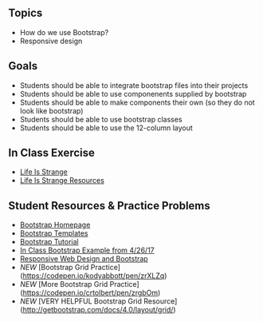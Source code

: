 ## Topics
- How do we use Bootstrap?
- Responsive design

## Goals
- Students should be able to integrate bootstrap files into their projects
- Students should be able to use componenents supplied by bootstrap
- Students should be able to make components their own (so they do not look like bootstrap)
- Students should be able to use bootstrap classes
- Students should be able to use the 12-column layout

## In Class Exercise
 - [Life Is Strange](https://docs.google.com/presentation/d/1F1aHwgVWd4eZ3j3HuSqlntrzcVEFIKuLS97jFum6HuY/edit#slide=id.g1234cc2daa_0_0)
 - [Life Is Strange Resources](https://github.com/WeCanCodeIT/Bootstrap-LifeIsStrange)
 
## Student Resources & Practice Problems
  - [Bootstrap Homepage](http://www.getbootstrap.com)
  - [Bootstrap Templates](https://www.w3schools.com/bootstrap/bootstrap_templates.asp)
  - [Bootstrap Tutorial](https://www.w3schools.com/bootstrap/bootstrap_get_started.asp)
  - [In Class Bootstrap Example from 4/26/17](https://github.com/JarrydHuntley/TestBootstrapSite1-spring17)
  - [Responsive Web Design and Bootstrap](https://docs.google.com/presentation/d/1BAHrkWWnF0gcGRMoii8iYbwQVK4OjS3yC1B8M_zVwaY/edit?usp=sharing)
  - *NEW* [Bootstrap Grid Practice] (https://codepen.io/kodyabbott/pen/zrXLZq)
  - *NEW* [More Bootstrap Grid Practice] (https://codepen.io/crtolbert/pen/zrgbOm)
  - *NEW* [VERY HELPFUL Bootstrap Grid Resource] (http://getbootstrap.com/docs/4.0/layout/grid/)
